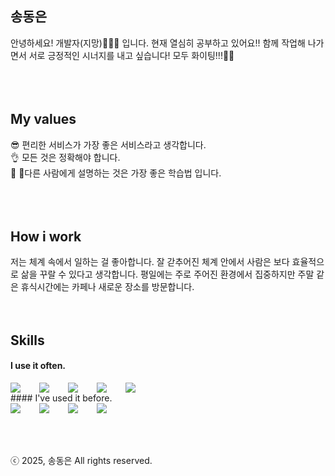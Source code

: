 ## 송동은
안녕하세요! 개발자(지망)👩🏻‍💻 입니다. 현재 열심히 공부하고 있어요!!
함께 작업해 나가면서 서로 긍정적인 시너지를 내고 싶습니다! 모두 화이팅!!!👏👏<br />
<br />
<br />
<br />
## My values
😎 편리한 서비스가 가장 좋은 서비스라고 생각합니다. <br />
👌 모든 것은 정확해야 합니다. <br />
🦻 다른 사람에게 설명하는 것은 가장 좋은 학습법 입니다. <br/>
<br />
<br />
<br />
## How i work
저는 체계 속에서 일하는 걸 좋아합니다. 잘 갇추어진 체계 안에서 사람은 보다 효율적으로 삶을 꾸랄 수 있다고 생각합니다.
평일에는 주로 주어진 환경에서 집중하지만 주말 같은 휴식시간에는 카페나 새로운 장소를 방문합니다.
<br />
<br />
<br />
## Skills
#### I use it often.
<div style="display:flex;gap:30px;flex-wrap:wrap;">
  <img src="https://img.shields.io/badge/js-F7DF1E?style=for-the-badge&logo=javascript&logoColor=black">
  <img src="https://img.shields.io/badge/express-000000?style=for-the-badge&logo=express&logoColor=white">
  <img src="https://img.shields.io/badge/nestjs-E0234E?style=for-the-badge&logo=nestjs&logoColor=white">
  <img src="https://img.shields.io/badge/react-61DAFB?style=for-the-badge&logo=react&logoColor=black">
  <img src="https://img.shields.io/badge/MySQL-4479A1?style=for-the-badge&logo=mysql&logoColor=white">
</div>
#### I've used it before.
<div style="display:flex;gap:30px;flex-wrap:wrap;">
   <img src="https://img.shields.io/badge/Android-3DDC84?style=for-the-badge&logo=android&logoColor=white">
  <img src="https://img.shields.io/badge/Java-007396?style=for-the-badge&logo=Java&logoColor=white">
  <img src="https://img.shields.io/badge/Kotlin-7F52FF?style=for-the-badge&logo=Kotlin&logoColor=white">
  <img src="https://img.shields.io/badge/AWS-232F3E?style=for-the-badge&logo=amazonaws&logoColor=white">
</div>
<br />
<br />
<br />

ⓒ 2025, 송동은 All rights reserved.
